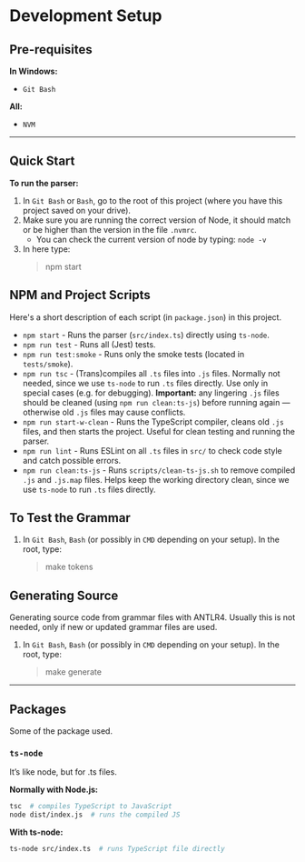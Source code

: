 # Development Setup

## Pre-requisites

**In Windows:**
- `Git Bash`

**All:**
- `NVM`

---

## Quick Start

**To run the parser:**

1. In `Git Bash` or `Bash`, go to the root of this project (where you have this project saved on your drive).
2. Make sure you are running the correct version of Node, it should match or be higher than the version in the file `.nvmrc`.
    - You can check the current version of node by typing: `node -v`
3. In here type:
    > npm start

## NPM and Project Scripts
Here's a short description of each script (in `package.json`) in this project.

- `npm start` - Runs the parser (`src/index.ts`) directly using `ts-node`.
- `npm run test` - Runs all (Jest) tests.
- `npm run test:smoke` - Runs only the smoke tests (located in `tests/smoke`).
- `npm run tsc` - (Trans)compiles all `.ts` files into `.js` files. Normally not needed, since we use `ts-node` to run `.ts` files directly. Use only in special cases (e.g. for debugging). **Important:** any lingering `.js` files should be cleaned (using `npm run clean:ts-js`) before running again — otherwise old `.js` files may cause conflicts.
- `npm run start-w-clean` - Runs the TypeScript compiler, cleans old `.js` files, and then starts the project. Useful for clean testing and running the parser.
- `npm run lint` - Runs ESLint on all `.ts` files in `src/` to check code style and catch possible errors.
- `npm run clean:ts-js` - Runs `scripts/clean-ts-js.sh` to remove compiled `.js` and `.js.map` files. Helps keep the working directory clean, since we use `ts-node` to run `.ts` files directly.

## To Test the Grammar

1. In `Git Bash`, `Bash` (or possibly in `CMD` depending on your setup). In the root, type:
    > make tokens

## Generating Source

Generating source code from grammar files with ANTLR4. Usually this is not needed, only if new or updated grammar files are used.

1. In `Git Bash`, `Bash` (or possibly in `CMD` depending on your setup). In the root, type:
    > make generate

---

## Packages

Some of the package used.

### `ts-node`

It’s like node, but for .ts files.

**Normally with Node.js:**
```bash
tsc  # compiles TypeScript to JavaScript
node dist/index.js  # runs the compiled JS
```

**With ts-node:**
```bash
ts-node src/index.ts  # runs TypeScript file directly
```
